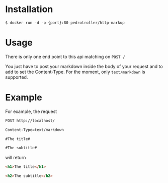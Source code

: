 Installation
============

`$ docker run -d -p {port}:80 pedrotroller/http-markup`

Usage
=====

There is only one end point to this api matching on `POST /`

You just have to post your markdown inside the body of your request and to add to set the Content-Type. For the moment, only `text/markdown` is supported.

Example
=======

For example, the request

```txt
POST http://localhost/

Content-Type=text/markdown

#The title#

#The subtitle#
```

will return

```html
<h1>The title</h1>

<h2>The subtitle</h2>
```
